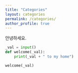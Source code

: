 ```yaml
---
title: "Categories"
layout: categories
permalink: /categories/
author_profile: true
---
```


안녕하세요.

```python
_val = input()
def welcome(_val):
    print(_val + " to my home")

welcome(_val)
```

